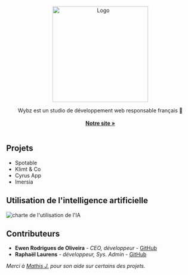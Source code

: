 <br/>
<p align="center">
  <a href="https://www.wybz.fr/">
    <img src="https://www.wybz.fr/assets/logotext.png" alt="Logo" width="256">
  </a>

  <p align="center">
    Wybz est un studio de développement web responsable français 🐓
    <br/>
    <br/>
    <a href="https://www.wybz.fr/"><strong>Notre site »</strong></a>
    <br/>
    <br/>
  </p>
</p>



## Projets

- Spotable
- Klimt & Co
- Cyrus App
- Imersia

## Utilisation de l'intelligence artificielle

![charte de l'utilisation de l'IA](https://www.wybz.fr/assets/ia-chart.webp)

## Contributeurs

* **Ewen Rodrigues de Oliveira** - *CEO, développeur* - [GitHub](https://github.com/FunoxPanda)
* **Raphaël Laurens** - *développeur, Sys. Admin* - [GitHub](https://github.com/Raraph84)

*Merci à [Mathis J.](https://github.com/SuperCraft3M) pour son aide sur certains des projets.*
